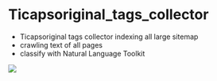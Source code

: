 # Ticapsoriginal_tags_collector

* Ticapsoriginal tags collector indexing all large sitemap
* crawling text of all pages
* classify with Natural Language Toolkit

![](https://desembo.la/assets/tagscollector.png)
